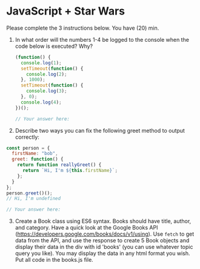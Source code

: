# JavaScript + Star Wars

Please complete the 3 instructions below. You have (20) min.

1. In what order will the numbers 1-4 be logged to the console when the code below is executed? Why?

   ```js
   (function() {
     console.log(1);
     setTimeout(function() {
       console.log(2);
     }, 1000);
     setTimeout(function() {
       console.log(3);
     }, 0);
     console.log(4);
   })();
   ```

   ```js
   // Your answer here:
   ```

2) Describe two ways you can fix the following greet method to output correctly:

```js
const person = {
  firstName: "bob",
  greet: function() {
    return function reallyGreet() {
      return `Hi, I'm ${this.firstName}`;
    };
  }
};
person.greet()();
// Hi, I'm undefined
```

```js
// Your answer here:
```

3. Create a Book class using ES6 syntax. Books should have title, author, and category. Have a quick look at the Google Books API (https://developers.google.com/books/docs/v1/using). Use `fetch` to get data from the API, and use the response to create 5 Book objects and display their data in the div with id 'books' (you can use whatever topic query you like). You may display the data in any html format you wish. Put all code in the books.js file.
